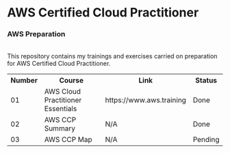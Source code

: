 # AWS Certified Cloud Practitioner
<h3>AWS Preparation</h3> <br>
This repository contains my trainings and exercises carried on preparation for AWS Certified Cloud Practitioner.
<table>
  <tr>
    <th>Number</th>
    <th>Course</th>
    <th>Link</th>
    <th>Status</th>
  </tr>
  
  <tr>
    <td>01</td>
    <td>AWS Cloud Practitioner Essentials</td>
    <td>https://www.aws.training</td>
    <td>Done</td>
   </tr>
   <tr>
    <td>02</td>
    <td>AWS CCP Summary</td>
    <td>N/A</td>
    <td>Done</td>
  </tr>   
   <tr>
    <td>03</td>
    <td>AWS CCP Map</td>
    <td>N/A</td>
    <td>Pending</td>
  </tr>
</table> 

